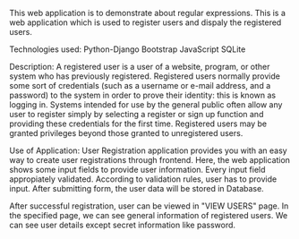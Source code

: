 This web application is to demonstrate about regular expressions.
This is a web application which is used to register users and dispaly the registered users.

Technologies used:
Python-Django
Bootstrap
JavaScript
SQLite

Description:
A registered user is a user of a website, program, or other system who has previously registered. Registered users normally provide some sort of credentials (such as a username or e-mail address, and a password) to the system in order to prove their identity: this is known as logging in. Systems intended for use by the general public often allow any user to register simply by selecting a register or sign up function and providing these credentials for the first time. Registered users may be granted privileges beyond those granted to unregistered users.

Use of Application:
User Registration application provides you with an easy way to create user registrations through frontend. Here, the web application shows some input fields to provide user information. Every input field appropiately validated. According to validation rules, user has to provide input. After submitting form, the user data will be stored in Database.

After successful registration, user can be viewed in "VIEW USERS" page. In the specified page, we can see general information of registered users. We can see user details except secret information like password.
